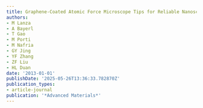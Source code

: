 ```yaml
---
title: Graphene-Coated Atomic Force Microscope Tips for Reliable Nanoscale Electrical Characterization
authors:
- M Lanza
- A Bayerl
- T Gao
- M Porti
- M Nafria
- GY Jing
- YF Zhang
- ZF Liu
- HL Duan
date: '2013-01-01'
publishDate: '2025-05-26T13:36:33.782870Z'
publication_types:
- article-journal
publication: '*Advanced Materials*'
---
```

